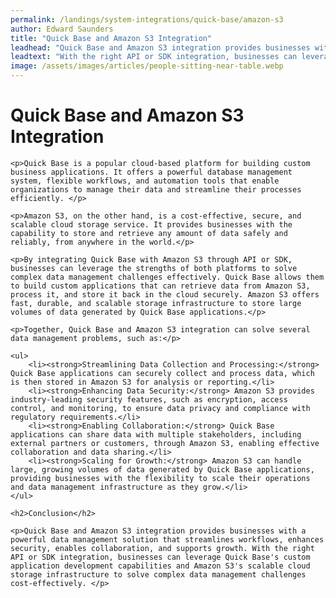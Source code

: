 ```yaml
---
permalink: /landings/system-integrations/quick-base/amazon-s3
author: Edward Saunders
title: "Quick Base and Amazon S3 Integration"
leadhead: "Quick Base and Amazon S3 integration provides businesses with a powerful data management solution that streamlines workflows, enhances security, enables collaboration, and supports growth"
leadtext: "With the right API or SDK integration, businesses can leverage Quick Base's custom application development capabilities and Amazon S3's scalable cloud storage infrastructure to solve complex data management challenges cost-effectively."
image: /assets/images/articles/people-sitting-near-table.webp
---
```

<div class="arttext">    <h1>Quick Base and Amazon S3 Integration</h1>
    
    <p>Quick Base is a popular cloud-based platform for building custom business applications. It offers a powerful database management system, flexible workflows, and automation tools that enable organizations to manage their data and streamline their processes efficiently. </p>
    
    <p>Amazon S3, on the other hand, is a cost-effective, secure, and scalable cloud storage service. It provides businesses with the capability to store and retrieve any amount of data safely and reliably, from anywhere in the world.</p>
    
    <p>By integrating Quick Base with Amazon S3 through API or SDK, businesses can leverage the strengths of both platforms to solve complex data management challenges effectively. Quick Base allows them to build custom applications that can retrieve data from Amazon S3, process it, and store it back in the cloud securely. Amazon S3 offers fast, durable, and scalable storage infrastructure to store large volumes of data generated by Quick Base applications.</p>
    
    <p>Together, Quick Base and Amazon S3 integration can solve several data management problems, such as:</p>
    
    <ul>
        <li><strong>Streamlining Data Collection and Processing:</strong> Quick Base applications can securely collect and process data, which is then stored in Amazon S3 for analysis or reporting.</li>
        <li><strong>Enhancing Data Security:</strong> Amazon S3 provides industry-leading security features, such as encryption, access control, and monitoring, to ensure data privacy and compliance with regulatory requirements.</li>
        <li><strong>Enabling Collaboration:</strong> Quick Base applications can share data with multiple stakeholders, including external partners or customers, through Amazon S3, enabling effective collaboration and data sharing.</li>
        <li><strong>Scaling for Growth:</strong> Amazon S3 can handle large, growing volumes of data generated by Quick Base applications, providing businesses with the flexibility to scale their operations and data management infrastructure as they grow.</li>
    </ul>
    
    <h2>Conclusion</h2>
    
    <p>Quick Base and Amazon S3 integration provides businesses with a powerful data management solution that streamlines workflows, enhances security, enables collaboration, and supports growth. With the right API or SDK integration, businesses can leverage Quick Base's custom application development capabilities and Amazon S3's scalable cloud storage infrastructure to solve complex data management challenges cost-effectively. </p>

</div>